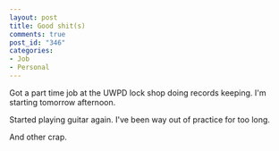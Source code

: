 ```yaml
--- 
layout: post
title: Good shit(s)
comments: true
post_id: "346"
categories:
- Job
- Personal
---
```

Got a part time job at the UWPD lock shop doing records keeping.  I'm starting tomorrow afternoon.

Started playing guitar again.  I've been way out of practice for too long.

And other crap.
